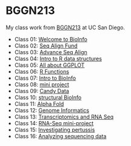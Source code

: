 # BGGN213
My class work from [BGGN213](https://bioboot.github.io/bggn213_F24/) at UC San Diego.


- Class 01: [Welcome to BioInfo](https://github.com/timhadad/bggn213_github/blob/main/1/lab1.pdf)
- Class 02: [Seq Align Fund](https://github.com/timhadad/bggn213_github/blob/main/2/lab2.pdf)
- Class 03: [Advance Seq Align](https://github.com/timhadad/bggn213_github/blob/main/3/PSSM%20Lab-3.pdf)
- Class 04: [Intro to R data structures](https://github.com/timhadad/bggn213_github/blob/main/4/lab4%20EC.pdf)
- Class 05: [All about GGPLOT](https://github.com/timhadad/bggn213_github/blob/main/5/Class05.md)
- Class 06: [R Functions](https://github.com/timhadad/bggn213_github/blob/main/6/class06.md)
- Class 07: [Intro to BioInfo](https://github.com/timhadad/bggn213_github/blob/main/7/class07.pdf)
- Class 08: [mini project](https://github.com/timhadad/bggn213_github/blob/main/8/class08.pdf)
- Class 09: [Candy Data](https://github.com/timhadad/bggn213_github/blob/main/9/class9.pdf)
- Class 10: [structural BioInfo](https://github.com/timhadad/bggn213_github/blob/main/10/class10/class10-11.1.24.pdf)
- Class 11: [Alpha Fold](https://github.com/timhadad/bggn213_github/blob/main/11/class11_1.pdf)
- Class 12: [Genome Informatics](https://github.com/timhadad/bggn213_github/blob/main/12/Class12_Q.13_Q.14.pdf)
- Class 13: [Transcriptomics and RNA Seq]()
- Class 14: [RNA-Seq mini-project](https://github.com/timhadad/bggn213_github/blob/main/14/Class14/class14_1.pdf)
- Class 15: [Investigating pertussis](https://github.com/timhadad/bggn213_github/blob/main/15/class15/class15.1.pdf)
- Class 16: [Analyzing sequencing data](https://github.com/timhadad/bggn213_github/blob/main/16/Class16/HW8_unix_questions.pdf)


